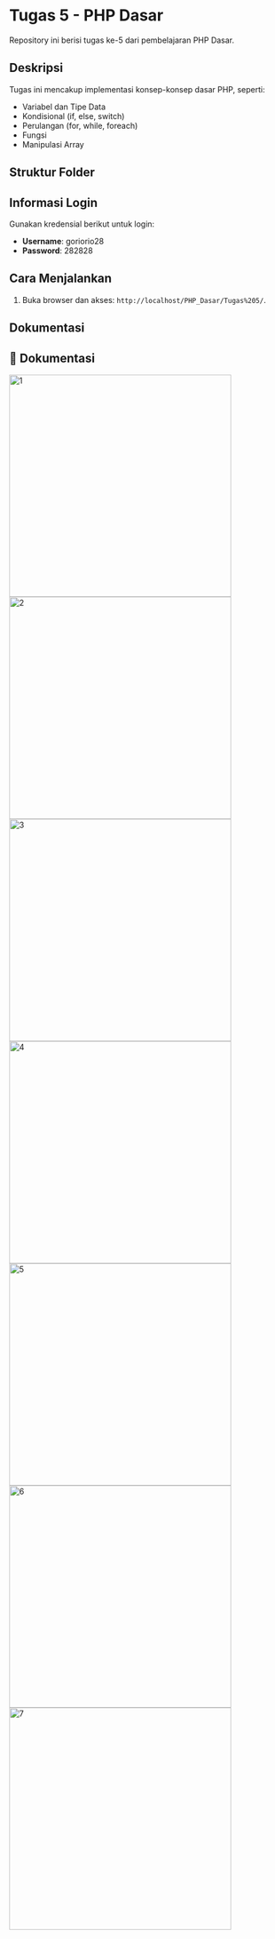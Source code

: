 # Tugas 5 - PHP Dasar

Repository ini berisi tugas ke-5 dari pembelajaran PHP Dasar.

## Deskripsi

Tugas ini mencakup implementasi konsep-konsep dasar PHP, seperti:
- Variabel dan Tipe Data
- Kondisional (if, else, switch)
- Perulangan (for, while, foreach)
- Fungsi
- Manipulasi Array

## Struktur Folder

## Informasi Login

Gunakan kredensial berikut untuk login:
- **Username**: goriorio28
- **Password**: 282828

## Cara Menjalankan

1. Buka browser dan akses: `http://localhost/PHP_Dasar/Tugas%205/`.
   
## Dokumentasi

## 📸 Dokumentasi


<img src="images/1.png" alt="1" width="400">


<img src="images/2.png" alt="2" width="400">


<img src="images/3.png" alt="3" width="400">


<img src="images/4.png" alt="4" width="400">


<img src="images/5.png" alt="5" width="400">


<img src="images/6.png" alt="6" width="400">


<img src="images/7.png" alt="7" width="400">




